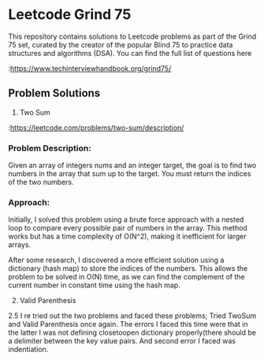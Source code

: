 # Leetcode Grind 75


This repository contains solutions to Leetcode problems as part of the Grind 75 set, curated by the creator of the popular Blind 75 to practice data structures and algorithms (DSA). You can find the full list of questions here  

:https://www.techinterviewhandbook.org/grind75/


## Problem Solutions
1. Two Sum
   
:https://leetcode.com/problems/two-sum/description/

### Problem Description:
Given an array of integers nums and an integer target, the goal is to find two numbers in the array that sum up to the target. You must return the indices of the two numbers.

### Approach:
Initially, I solved this problem using a brute force approach with a nested loop to compare every possible pair of numbers in the array. This method works but has a time complexity of O(N^2), making it inefficient for larger arrays.

After some research, I discovered a more efficient solution using a dictionary (hash map) to store the indices of the numbers. This allows the problem to be solved in O(N) time, as we can find the complement of the current number in constant time using the hash map.

2. Valid Parenthesis

2.5 I re tried out the two problems and faced these problems; Tried TwoSum and Valid Parenthesis once again. The errors I faced this time were that in the latter I was not defining closetoopen dictionary properly(there should be a delimiter between the key value pairs. And second error I faced was indentiation.

